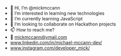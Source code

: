 - 👋 Hi, I’m @mickmccann
- 👀 I’m interested in learning new technologies
- 🌱 I’m currently learning JavaScript
- 💞️ I’m looking to collaborate on Hackathon projects
- 📫 How to reach me?
- 📧 mickmccann@ymail.com
- www.linkedin.com/in/michael-mccann-dev/
- www.instagram.com/developer_mick/
<!---
mickmccann/mickmccann is a ✨ special ✨ repository because its `README.md` (this file) appears on your GitHub profile.
You can click the Preview link to take a look at your changes.
--->
